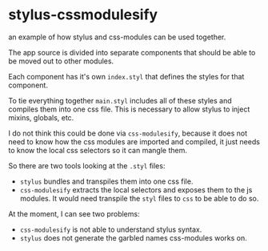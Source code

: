 # stylus-cssmodulesify
an example of how stylus and css-modules can be used together.

The app source is divided into separate components that should be able to be
moved out to other modules.

Each component has it's own `index.styl` that defines the styles for that
component.

To tie everything together `main.styl` includes all of these styles and compiles
them into one css file.  This is necessary to allow stylus to inject mixins,
globals, etc.

I do not think this could be done via `css-modulesify`, because it does not need
to know how the css modules are imported and compiled, it just needs to know the 
local css selectors so it can mangle them.

So there are two tools looking at the `.styl` files:

 - `stylus` bundles and transpiles them into one css file.
 - `css-modulesify` extracts the local selectors and exposes them to
   the js modules.  It would need transpile the `styl` files to `css` to
   be able to do so.

At the moment, I can see two problems:

- `css-modulesify` is not able to understand stylus syntax.
- `stylus` does not generate the garbled names css-modules works on.


